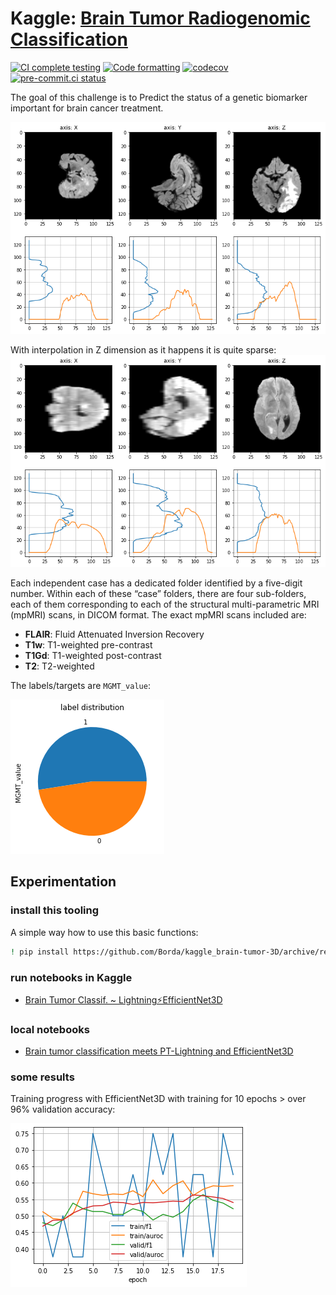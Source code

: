 # Kaggle: [Brain Tumor Radiogenomic Classification](https://www.kaggle.com/c/rsna-miccai-brain-tumor-radiogenomic-classification)

[![CI complete testing](https://github.com/Borda/kaggle_brain-tumor-3D/actions/workflows/ci_testing.yml/badge.svg?branch=main&event=push)](https://github.com/Borda/kaggle_brain-tumor-3D/actions/workflows/ci_testing.yml)
[![Code formatting](https://github.com/Borda/kaggle_brain-tumor-3D/actions/workflows/code-format.yml/badge.svg?branch=main&event=push)](https://github.com/Borda/kaggle_brain-tumor-3D/actions/workflows/code-format.yml)
[![codecov](https://codecov.io/gh/Borda/kaggle_brain-tumor-3D/branch/main/graph/badge.svg)](https://codecov.io/gh/Borda/kaggle_brain-tumor-3D)
[![pre-commit.ci status](https://results.pre-commit.ci/badge/github/Borda/kaggle_brain-tumor-3D/main.svg)](https://results.pre-commit.ci/latest/github/Borda/kaggle_brain-tumor-3D/main)

The goal of this challenge is to Predict the status of a genetic biomarker important for brain cancer treatment.

![Sample brain visual](./assets/brain3D_spl1.png)

With interpolation in Z dimension as it happens it is quite sparse:
![Sample brain visual](./assets/brain3D_spl2.png)

Each independent case has a dedicated folder identified by a five-digit number.
Within each of these “case” folders, there are four sub-folders, each of them corresponding to each of the structural multi-parametric MRI (mpMRI) scans, in DICOM format.
The exact mpMRI scans included are:

- **FLAIR**: Fluid Attenuated Inversion Recovery
- **T1w**: T1-weighted pre-contrast
- **T1Gd**: T1-weighted post-contrast
- **T2**: T2-weighted

The labels/targets are `MGMT_value`:

![Label distribution](./assets/labels.png)

## Experimentation

### install this tooling

A simple way how to use this basic functions:

```bash
! pip install https://github.com/Borda/kaggle_brain-tumor-3D/archive/refs/heads/main.zip
```

### run notebooks in Kaggle

- [Brain Tumor Classif. ~ Lightning⚡EfficientNet3D](https://www.kaggle.com/jirkaborovec/brain-tumor-classif-lightning-efficientnet3d)

### local notebooks

- [Brain tumor classification meets PT-Lightning and EfficientNet3D](notebooks/Brain-tumor-classif_PT-Lightning_EfficientNet3D.ipynb)

### some results

Training progress with EfficientNet3D with training  for 10 epochs > over 96% validation accuracy:

![Training process](./assets/metrics.png)
